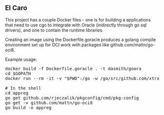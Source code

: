 ## El Caro

This project has a couple Docker files - one is for building a applications
that need to use cgo to integrate with Oracle (indirectly through
go sql drivers), and one to contain the runtime libraries.

Creating an image using the Dockerfile.goracle produces a golang
compile environment set up for OCI work with packages like 
github.com/mattn/go-oci8.

Example usage:

<pre>
docker build -f Dockerfile.goracle . -t dasmith/goora
cd $GOPATH
docker run --rm -it -v "$PWD":/go -w /go/src/github.com/xtraclabs dasmith/goora bash

# In the shell
cd appreg
go get github.com/rjeczalik/pkgconfig/cmd/pkg-config
go get -v github.com/mattn/go-oci8
go build -o appreg
</pre>
